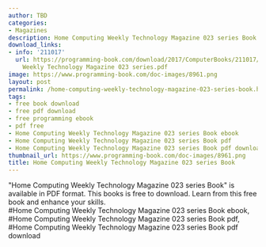 ```yaml
---
author: TBD
categories:
- Magazines
description: Home Computing Weekly Technology Magazine 023 series Book
download_links:
- info: '211017'
  url: https://programming-book.com/download/2017/ComputerBooks/211017/Home Computing
    Weekly Technology Magazine 023 series.pdf
image: https://www.programming-book.com/doc-images/8961.png
layout: post
permalink: /home-computing-weekly-technology-magazine-023-series-book.html
tags:
- free book download
- free pdf download
- free programming ebook
- pdf free
- Home Computing Weekly Technology Magazine 023 series Book ebook
- Home Computing Weekly Technology Magazine 023 series Book pdf
- Home Computing Weekly Technology Magazine 023 series Book pdf download
thumbnail_url: https://www.programming-book.com/doc-images/8961.png
title: Home Computing Weekly Technology Magazine 023 series Book
---
```


 
<div class="item-desc text-justify">
  "Home Computing Weekly Technology Magazine 023 series Book" is available in PDF format. This books is free to download. Learn from this free book and enhance your skills.
  <br>
  #Home Computing Weekly Technology Magazine 023 series Book ebook, #Home Computing Weekly Technology Magazine 023 series Book pdf, #Home Computing Weekly Technology Magazine 023 series Book pdf download
</div>